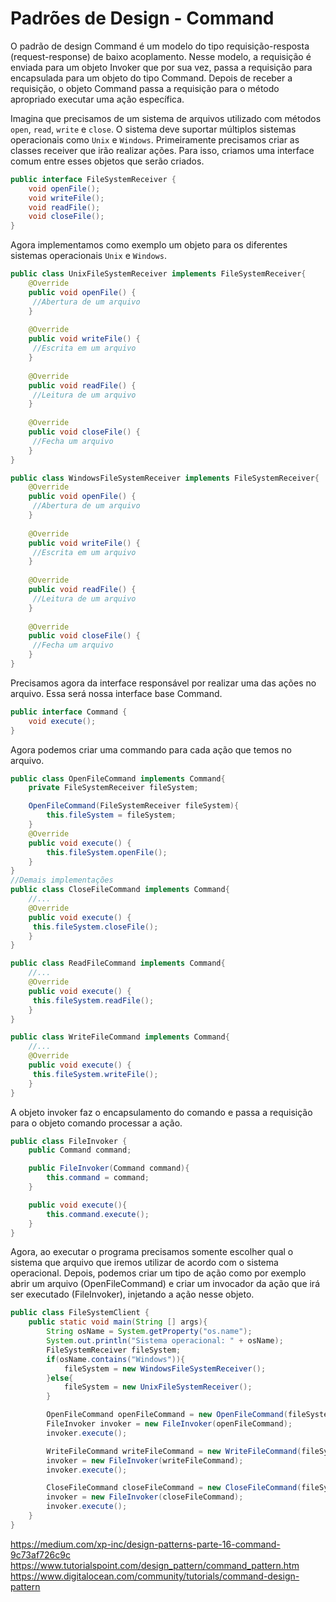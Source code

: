 # Padrões de Design - Command

O padrão de design Command é um modelo do tipo requisição-resposta
(request-response) de baixo acoplamento. Nesse modelo, a requisição é enviada
para um objeto Invoker que por sua vez, passa a requisição para
encapsulada para um objeto do tipo Command. Depois de receber a
requisição, o objeto Command passa a requisição para o método
apropriado executar uma ação específica.

Imagina que precisamos de um sistema de arquivos utilizado com
métodos ``open``, ``read``, ``write`` e ``close``. O sistema deve
suportar múltiplos sistemas operacionais como ``Unix`` e ``Windows``.
Primeiramente precisamos criar as classes receiver que irão realizar
ações. Para isso, criamos uma interface comum entre esses objetos
que serão criados.

````java
public interface FileSystemReceiver {
    void openFile();
    void writeFile();
    void readFile();
    void closeFile();
}
````
Agora implementamos como exemplo um objeto para os diferentes sistemas
operacionais ``Unix`` e ``Windows``.

```java
public class UnixFileSystemReceiver implements FileSystemReceiver{
    @Override
    public void openFile() {
     //Abertura de um arquivo
    }
    
    @Override
    public void writeFile() {
     //Escrita em um arquivo
    }
    
    @Override
    public void readFile() {
     //Leitura de um arquivo
    }
    
    @Override
    public void closeFile() {
     //Fecha um arquivo
    }
}

public class WindowsFileSystemReceiver implements FileSystemReceiver{
    @Override
    public void openFile() {
     //Abertura de um arquivo
    }
    
    @Override
    public void writeFile() {
     //Escrita em um arquivo
    }
    
    @Override
    public void readFile() {
     //Leitura de um arquivo
    }
    
    @Override
    public void closeFile() {
     //Fecha um arquivo
    }
}
```

Precisamos agora da interface responsável por realizar uma das
ações no arquivo. Essa será nossa interface base Command.

```java
public interface Command {
    void execute();
}
```
Agora podemos criar uma commando para cada ação que temos no
arquivo.

```java
public class OpenFileCommand implements Command{
    private FileSystemReceiver fileSystem;

    OpenFileCommand(FileSystemReceiver fileSystem){
        this.fileSystem = fileSystem;
    }
    @Override
    public void execute() {
        this.fileSystem.openFile();
    }
}
//Demais implementações
public class CloseFileCommand implements Command{
    //...
    @Override
    public void execute() {
     this.fileSystem.closeFile();
    }
}

public class ReadFileCommand implements Command{
    //...
    @Override
    public void execute() {
     this.fileSystem.readFile();
    }
}

public class WriteFileCommand implements Command{
    //...
    @Override
    public void execute() {
     this.fileSystem.writeFile();
    }
}
```
A objeto invoker faz o encapsulamento do comando e passa a requisição para o objeto comando
processar a ação.

```java
public class FileInvoker {
    public Command command;

    public FileInvoker(Command command){
        this.command = command;
    }

    public void execute(){
        this.command.execute();
    }
}

```
Agora, ao executar o programa precisamos somente escolher qual
o sistema que arquivo que iremos utilizar de acordo com o sistema
operacional. Depois, podemos criar um tipo de ação como por exemplo
abrir um arquivo (OpenFileCommand) e criar um invocador da ação que
irá ser executado (FileInvoker), injetando a ação nesse objeto.

```java
public class FileSystemClient {
    public static void main(String [] args){
        String osName = System.getProperty("os.name");
        System.out.println("Sistema operacional: " + osName);
        FileSystemReceiver fileSystem;
        if(osName.contains("Windows")){
            fileSystem = new WindowsFileSystemReceiver();
        }else{
            fileSystem = new UnixFileSystemReceiver();
        }

        OpenFileCommand openFileCommand = new OpenFileCommand(fileSystem);
        FileInvoker invoker = new FileInvoker(openFileCommand);
        invoker.execute();

        WriteFileCommand writeFileCommand = new WriteFileCommand(fileSystem);
        invoker = new FileInvoker(writeFileCommand);
        invoker.execute();

        CloseFileCommand closeFileCommand = new CloseFileCommand(fileSystem);
        invoker = new FileInvoker(closeFileCommand);
        invoker.execute();
    }
}

```

https://medium.com/xp-inc/design-patterns-parte-16-command-9c73af726c9c
https://www.tutorialspoint.com/design_pattern/command_pattern.htm
https://www.digitalocean.com/community/tutorials/command-design-pattern


